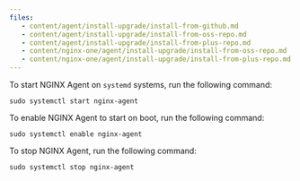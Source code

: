 ```yaml
---
files:
   - content/agent/install-upgrade/install-from-github.md
   - content/agent/install-upgrade/install-from-oss-repo.md
   - content/agent/install-upgrade/install-from-plus-repo.md
   - content/nginx-one/agent/install-upgrade/install-from-oss-repo.md
   - content/nginx-one/agent/install-upgrade/install-from-plus-repo.md
---
```


To start NGINX Agent on `systemd` systems, run the following command:

```shell
sudo systemctl start nginx-agent
```

To enable NGINX Agent to start on boot, run the following command:

```shell
sudo systemctl enable nginx-agent
```

To stop NGINX Agent, run the following command:

```shell
sudo systemctl stop nginx-agent
```